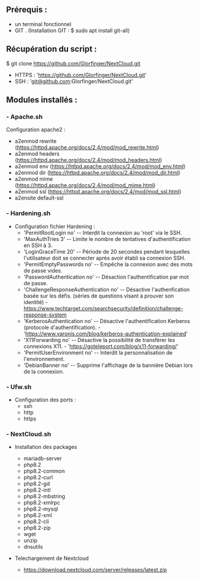 ## Prérequis : 
* un terminal fonctionnel
* GIT . (Installation GIT : $ sudo apt install git-all)

## Récupération du script : 

$ git clone https://github.com/Glorfinger/NextCloud.git

* HTTPS : 'https://github.com/Glorfinger/NextCloud.git'
* SSH : 'git@github.com:Glorfinger/NextCloud.git'

## Modules installés :

### - Apache.sh
Configuration apache2 :
 * a2enmod rewrite (https://httpd.apache.org/docs/2.4/mod/mod_rewrite.html)
 * a2enmod headers (https://httpd.apache.org/docs/2.4/mod/mod_headers.html)
 * a2enmod env (https://httpd.apache.org/docs/2.4/mod/mod_env.html)
 * a2enmod dir (https://httpd.apache.org/docs/2.4/mod/mod_dir.html)
 * a2enmod mime (https://httpd.apache.org/docs/2.4/mod/mod_mime.html)
 * a2enmod ssl (https://httpd.apache.org/docs/2.4/mod/mod_ssl.html)
 * a2ensite default-ssl

### - Hardening.sh
- Configuration fichier Hardening :
  * 'PermitRootLogin no' -- Interdit la connexion au 'root' via le SSH.
  * 'MaxAuthTries 3' -- Limite le nombre de tentatives d'authentification en SSH à 3.
  * 'LoginGraceTime 20' -- Période de 20 secondes pendant lesquelles l'utilisateur doit se connecter après avoir établi sa connexion SSH.
  * 'PermitEmptyPasswords no' -- Empêche la connexion avec des mots de passe vides.
  * 'PasswordAuthentication no' -- Désaction l'authentification par mot de passe.
  * 'ChallengeResponseAuthentication no' -- Désactive l'authenfication basée sur les défis. (séries de questions visant à prouver son identité) - https://www.techtarget.com/searchsecurity/definition/challenge-response-system
  * 'KerberosAuthentication no' -- Désactive l'authentification Kerberos (protocole d'authentification). - 'https://www.varonis.com/blog/kerberos-authentication-explained'
  * 'X11Forwarding no' -- Désactive la possibilité de transférer les connexions X11. - 'https://goteleport.com/blog/x11-forwarding/'
  * 'PermitUserEnvironment no' -- Interdit la personnalisation de l'environnement.
  * 'DebianBanner no' -- Supprime l'affichage de la bannière Debian lors de la connexion.


### - Ufw.sh
 - Configuration des ports :
   * ssh
   * http
   * https

### - NextCloud.sh
 - Installation des packages
   * mariadb-server
   * php8.2
   * php8.2-common
   * php8.2-curl
   * php8.2-gd
   * php8.2-intl
   * php8.2-mbstring
   * php8.2-xmlrpc
   * php8.2-mysql
   * php8.2-xml
   * php8.2-cli
   * php8.2-zip
   * wget
   * unzip
   * dnsutils
     
 - Telechargement de Nextcloud
   * https://download.nextcloud.com/server/releases/latest.zip
     
